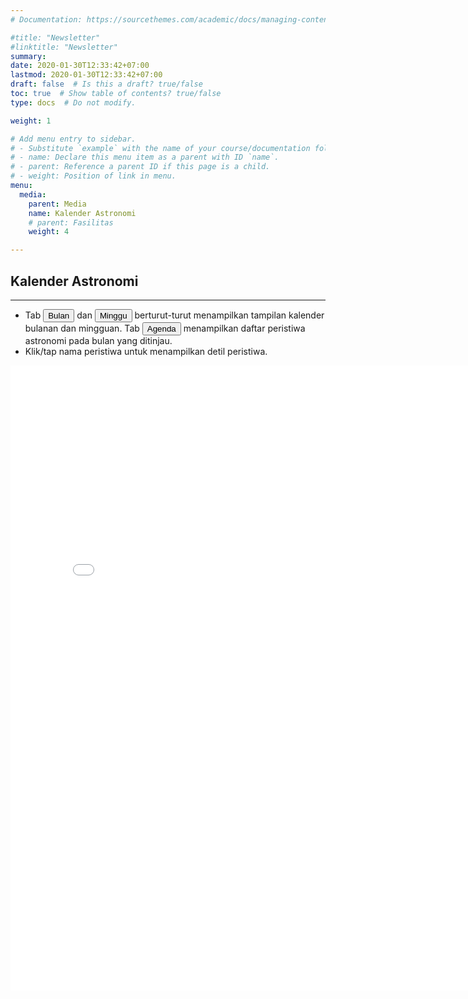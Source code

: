 ```yaml
---
# Documentation: https://sourcethemes.com/academic/docs/managing-content/

#title: "Newsletter"
#linktitle: "Newsletter"
summary:
date: 2020-01-30T12:33:42+07:00
lastmod: 2020-01-30T12:33:42+07:00
draft: false  # Is this a draft? true/false
toc: true  # Show table of contents? true/false
type: docs  # Do not modify.

weight: 1

# Add menu entry to sidebar.
# - Substitute `example` with the name of your course/documentation folder.
# - name: Declare this menu item as a parent with ID `name`.
# - parent: Reference a parent ID if this page is a child.
# - weight: Position of link in menu.
menu:
  media:
    parent: Media
    name: Kalender Astronomi
    # parent: Fasilitas
    weight: 4

---
```


<!-- <h1 align="center">Kalender Astronomi 2020</h1> -->

## <i class="far fa-calendar-alt"></i> Kalender Astronomi

---
- Tab <button type="button" class="btn btn-primary">Bulan</button> dan <button type="button" class="btn btn-primary">Minggu</button> berturut-turut menampilkan tampilan kalender bulanan dan mingguan. Tab <button type="button" class="btn btn-primary">Agenda</button> menampilkan daftar peristiwa astronomi pada bulan yang ditinjau. 
- Klik/tap nama peristiwa untuk menampilkan detil peristiwa.

<iframe src="/html/kalender/index.html" width="800" height="1000" frameborder="0" style="border:0" allowfullscreen></iframe>